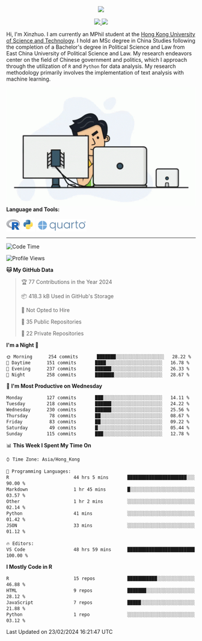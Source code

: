 <div align='center'>
<img src='https://readme-typing-svg.herokuapp.com?font=Lora&color=4d3900&center=true&lines=HKUST+Mphil+in+SOSC;Focus+on+China;Code+for+PoliSci'/>
</div>

<p align='center'>
 <a href
='https://www.linkedin.com/in/xinzhuo-huang-5161011ba/' target='_blank'>
        <img src='https://img.shields.io/badge/linkedin%20-%230077B5.svg?&style=for-the-badge&logo=linkedin&logoColor=white'/>
    </a>
 <a href='https://twitter.com/HsinchoH' target='_blank'>
        <img src='https://img.shields.io/badge/Twitter-1DA1F2?style=for-the-badge&logo=twitter&logoColor=white'/>
    </a>
    </p>
    
Hi, I'm Xinzhuo. I am currently an MPhil student at the [Hong Kong University of Science and Technology](https://sosc.hkust.edu.hk/node/613). I hold an MSc degree in China Studies following the completion of a Bachelor's degree in Political Science and Law from East China University of Political Science and Law. My research endeavors center on the field of Chinese government and politics, which I approach through the utilization of `R` and `Python` for data analysis. My research methodology primarily involves the implementation of text analysis with machine learning.




<img align='right' src="https://github.com/xinzhuohkust/xinzhuohkust/blob/main/programmer.gif" width="590">



**Language and Tools:**  

<code><img height="36" src="https://raw.githubusercontent.com/github/explore/80688e429a7d4ef2fca1e82350fe8e3517d3494d/topics/r/r.png"></code>
<code><img height="36" src="https://raw.githubusercontent.com/github/explore/80688e429a7d4ef2fca1e82350fe8e3517d3494d/topics/python/python.png"></code>
<code><img height="32" src="https://github.com/quarto-dev/quarto-r/blob/main/man/figures/quarto.png"></code>

---
<!--START_SECTION:waka-->
![Code Time](http://img.shields.io/badge/Code%20Time-1%2C435%20hrs%2049%20mins-blue)

![Profile Views](http://img.shields.io/badge/Profile%20Views-4-blue)

**🐱 My GitHub Data** 

> 🏆 77 Contributions in the Year 2024
 > 
> 📦 418.3 kB Used in GitHub's Storage 
 > 
> 🚫 Not Opted to Hire
 > 
> 📜 35 Public Repositories 
 > 
> 🔑 22 Private Repositories  
 > 
**I'm a Night 🦉** 

```text
🌞 Morning      254 commits       ███████░░░░░░░░░░░░░░░░░░   28.22 % 
🌆 Daytime      151 commits       ████░░░░░░░░░░░░░░░░░░░░░   16.78 % 
🌃 Evening      237 commits       ██████░░░░░░░░░░░░░░░░░░░   26.33 % 
🌙 Night        258 commits       ███████░░░░░░░░░░░░░░░░░░   28.67 % 

```
📅 **I'm Most Productive on Wednesday** 

```text
Monday         127 commits       ███░░░░░░░░░░░░░░░░░░░░░░   14.11 % 
Tuesday        218 commits       ██████░░░░░░░░░░░░░░░░░░░   24.22 % 
Wednesday      230 commits       ██████░░░░░░░░░░░░░░░░░░░   25.56 % 
Thursday        78 commits       ██░░░░░░░░░░░░░░░░░░░░░░░   08.67 % 
Friday          83 commits       ██░░░░░░░░░░░░░░░░░░░░░░░   09.22 % 
Saturday        49 commits       █░░░░░░░░░░░░░░░░░░░░░░░░   05.44 % 
Sunday         115 commits       ███░░░░░░░░░░░░░░░░░░░░░░   12.78 % 

```


📊 **This Week I Spent My Time On** 

```text
⌚︎ Time Zone: Asia/Hong_Kong

💬 Programming Languages: 
R                        44 hrs 5 mins       ██████████████████████░░░   90.00 % 
Markdown                 1 hr 45 mins        █░░░░░░░░░░░░░░░░░░░░░░░░   03.57 % 
Other                    1 hr 2 mins         ░░░░░░░░░░░░░░░░░░░░░░░░░   02.14 % 
Python                   41 mins             ░░░░░░░░░░░░░░░░░░░░░░░░░   01.42 % 
JSON                     33 mins             ░░░░░░░░░░░░░░░░░░░░░░░░░   01.12 % 

🔥 Editors: 
VS Code                  48 hrs 59 mins      █████████████████████████   100.00 % 

```

**I Mostly Code in R** 

```text
R                        15 repos            ███████████░░░░░░░░░░░░░░   46.88 % 
HTML                     9 repos             ███████░░░░░░░░░░░░░░░░░░   28.12 % 
JavaScript               7 repos             █████░░░░░░░░░░░░░░░░░░░░   21.88 % 
Python                   1 repo              ░░░░░░░░░░░░░░░░░░░░░░░░░   03.12 % 

```



 Last Updated on 23/02/2024 16:21:47 UTC
<!--END_SECTION:waka-->
    
    
    
    
    
    
    
    
